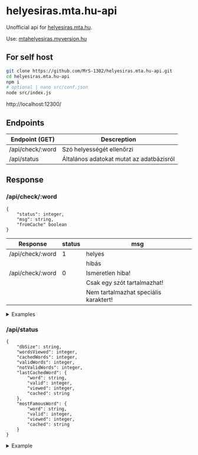 # helyesiras.mta.hu-api
Unofficial api for [helyesiras.mta.hu](https://helyesiras.mta.hu/helyesiras/default/suggest).

Use: [mtahelyesiras.myversion.hu](https://mtahelyesiras.myversion.hu)

## For self host

```bash
git clone https://github.com/MrS-1302/helyesiras.mta.hu-api.git
cd helyesiras.mta.hu-api
npm i
# optional | nano src/conf.json
node src/index.js
```

http://localhost:12300/

## Endpoints

| Endpoint (GET) | Descreption |
| --- | --- |
| /api/check/:word | Szó helyességét ellenőrzi |
| /api/status | Általános adatokat mutat az adatbázisról |

## Response

### /api/check/:word

```
{
    "status": integer,
    "msg": string,
    "fromCache" boolean
}
```

| Response | status | msg |
| --- | --- | --- |
| /api/check/:word | 1 | helyes |
|  |  | hibás |
| /api/check/:word | 0 | Ismeretlen hiba! |
|  |  | Csak egy szót tartalmazhat! |
|  |  | Nem tartalmazhat speciális karaktert! |

<details>
    <summary>Examples</summary>

+ **/api/check/Enikő**

```json
{
    "status": 1,
    "msg": "helyes",
    "fromCache": false
}
```
+ **/api/check/enikő**
    
```json
{
    "status": 1,
    "msg": "hibás",
    "fromCache": true
}
```
+ **/api/check/alma_hello**
    
```json
{
    "status": 0,
    "msg": "Nem tartalmazhat speciális karaktert!",
    "fromCache": false
}
```
</details>

### /api/status

```
{
    "dbSize": string,
    "wordsViewed": integer,
    "cachedWords": integer,
    "validWords": integer,
    "notValidWords": integer,
    "lastCachedWord": {
        "word": string,
        "valid": integer,
        "viewed": integer,
        "cached": string
    },
    "mostFamousWord": {
        "word": string,
        "valid": integer,
        "viewed": integer,
        "cached": string
    }
}
```

<details>
    <summary>Example</summary>
    
```json
{
    "dbSize": "0.01 MB",
    "wordsViewed": 9,
    "cachedWords": 4,
    "validWords": 4,
    "notValidWords": 0,
    "lastCachedWord": {
        "word": "körte",
        "valid": 1,
        "viewed": 1,
        "cached": "2024-08-16 10:44:50"
    },
    "mostFamousWord": {
        "word": "alma",
        "valid": 1,
        "viewed": 5,
        "cached": "2024-08-16 10:17:17"
    }
}
```
</details>